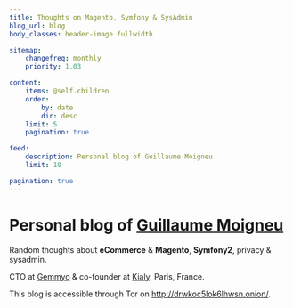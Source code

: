 ```yaml
---
title: Thoughts on Magento, Symfony & SysAdmin
blog_url: blog
body_classes: header-image fullwidth

sitemap:
    changefreq: monthly
    priority: 1.03

content:
    items: @self.children
    order:
        by: date
        dir: desc
    limit: 5
    pagination: true

feed:
    description: Personal blog of Guillaume Moigneu
    limit: 10

pagination: true
---
```


<div itemscope itemtype="http://schema.org/Person">

<h1>Personal blog of <a href="/guillaume-moigneu"><span itemprop="name">Guillaume Moigneu</span></a></h1>

<p>Random thoughts about <strong>eCommerce</strong> & <strong>Magento</strong>, <strong>Symfony2</strong>, privacy & sysadmin.</p>

<p><span itemprop="jobTitle">CTO</span> at <a href="https://www.gemmyo.com" itemprop="worksFor" itemscope itemtype="http://schema.org/Organization"><span itemprop="name">Gemmyo</span></a> & co-founder at <a href="https://kialy.com" itemprop="owns" itemscope itemtype="http://schema.org/Organization"><span itemprop="name">Kialy</span></a>. <span itemprop="workLocation" itemscope itemtype="http://schema.org/Place"><span itemprop="name">Paris, France</span></span>.</p>
<p>This blog is accessible through Tor on <a href="http://drwkoc5lok6lhwsn.onion/">http://drwkoc5lok6lhwsn.onion/</a>.

</div>